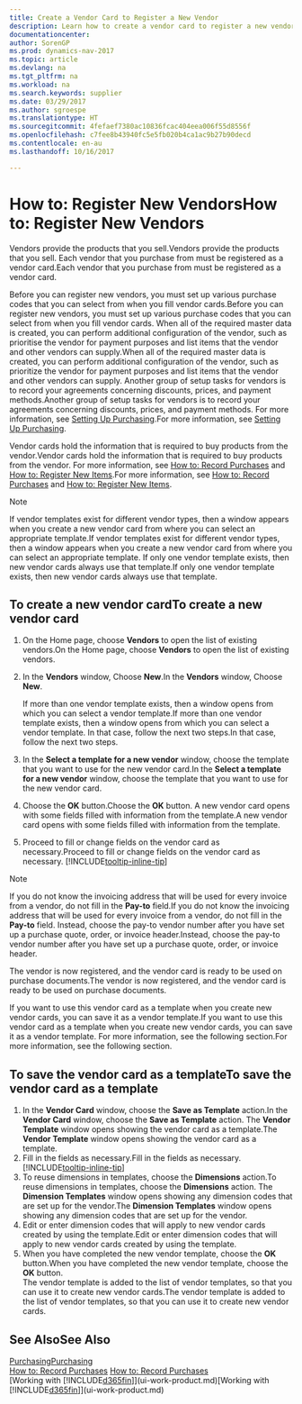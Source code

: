```yaml
---
title: Create a Vendor Card to Register a New Vendor
description: Learn how to create a vendor card to register a new vendor or supplier.
documentationcenter: 
author: SorenGP
ms.prod: dynamics-nav-2017
ms.topic: article
ms.devlang: na
ms.tgt_pltfrm: na
ms.workload: na
ms.search.keywords: supplier
ms.date: 03/29/2017
ms.author: sgroespe
ms.translationtype: HT
ms.sourcegitcommit: 4fefaef7380ac10836fcac404eea006f55d8556f
ms.openlocfilehash: c7fee8b43940fc5e5fb020b4ca1ac9b27b90decd
ms.contentlocale: en-au
ms.lasthandoff: 10/16/2017

---
```

# <a name="how-to-register-new-vendors"></a><span data-ttu-id="2fccf-103">How to: Register New Vendors</span><span class="sxs-lookup"><span data-stu-id="2fccf-103">How to: Register New Vendors</span></span>
<span data-ttu-id="2fccf-104">Vendors provide the products that you sell.</span><span class="sxs-lookup"><span data-stu-id="2fccf-104">Vendors provide the products that you sell.</span></span> <span data-ttu-id="2fccf-105">Each vendor that you purchase from must be registered as a vendor card.</span><span class="sxs-lookup"><span data-stu-id="2fccf-105">Each vendor that you purchase from must be registered as a vendor card.</span></span>

<span data-ttu-id="2fccf-106">Before you can register new vendors, you must set up various purchase codes that you can select from when you fill vendor cards.</span><span class="sxs-lookup"><span data-stu-id="2fccf-106">Before you can register new vendors, you must set up various purchase codes that you can select from when you fill vendor cards.</span></span> <span data-ttu-id="2fccf-107">When all of the required master data is created, you can perform additional configuration of the vendor, such as prioritise the vendor for payment purposes and list items that the vendor and other vendors can supply.</span><span class="sxs-lookup"><span data-stu-id="2fccf-107">When all of the required master data is created, you can perform additional configuration of the vendor, such as prioritize the vendor for payment purposes and list items that the vendor and other vendors can supply.</span></span> <span data-ttu-id="2fccf-108">Another group of setup tasks for vendors is to record your agreements concerning discounts, prices, and payment methods.</span><span class="sxs-lookup"><span data-stu-id="2fccf-108">Another group of setup tasks for vendors is to record your agreements concerning discounts, prices, and payment methods.</span></span> <span data-ttu-id="2fccf-109">For more information, see [Setting Up Purchasing](purchasing-setup-purchasing.md).</span><span class="sxs-lookup"><span data-stu-id="2fccf-109">For more information, see [Setting Up Purchasing](purchasing-setup-purchasing.md).</span></span>

<span data-ttu-id="2fccf-110">Vendor cards hold the information that is required to buy products from the vendor.</span><span class="sxs-lookup"><span data-stu-id="2fccf-110">Vendor cards hold the information that is required to buy products from the vendor.</span></span> <span data-ttu-id="2fccf-111">For more information, see [How to: Record Purchases](purchasing-how-record-purchases.md) and [How to: Register New Items](inventory-how-register-new-items.md).</span><span class="sxs-lookup"><span data-stu-id="2fccf-111">For more information, see [How to: Record Purchases](purchasing-how-record-purchases.md) and [How to: Register New Items](inventory-how-register-new-items.md).</span></span>

> [!NOTE]  
>   <span data-ttu-id="2fccf-112">If vendor templates exist for different vendor types, then a window appears when you create a new vendor card from where you can select an appropriate template.</span><span class="sxs-lookup"><span data-stu-id="2fccf-112">If vendor templates exist for different vendor types, then a window appears when you create a new vendor card from where you can select an appropriate template.</span></span> <span data-ttu-id="2fccf-113">If only one vendor template exists, then new vendor cards always use that template.</span><span class="sxs-lookup"><span data-stu-id="2fccf-113">If only one vendor template exists, then new vendor cards always use that template.</span></span>

## <a name="to-create-a-new-vendor-card"></a><span data-ttu-id="2fccf-114">To create a new vendor card</span><span class="sxs-lookup"><span data-stu-id="2fccf-114">To create a new vendor card</span></span>
1. <span data-ttu-id="2fccf-115">On the Home page, choose **Vendors** to open the list of existing vendors.</span><span class="sxs-lookup"><span data-stu-id="2fccf-115">On the Home page, choose **Vendors** to open the list of existing vendors.</span></span>  
2. <span data-ttu-id="2fccf-116">In the **Vendors** window, Choose **New**.</span><span class="sxs-lookup"><span data-stu-id="2fccf-116">In the **Vendors** window, Choose **New**.</span></span>

    <span data-ttu-id="2fccf-117">If more than one vendor template exists, then a window opens from which you can select a vendor template.</span><span class="sxs-lookup"><span data-stu-id="2fccf-117">If more than one vendor template exists, then a window opens from which you can select a vendor template.</span></span> <span data-ttu-id="2fccf-118">In that case, follow the next two steps.</span><span class="sxs-lookup"><span data-stu-id="2fccf-118">In that case, follow the next two steps.</span></span>
3. <span data-ttu-id="2fccf-119">In the **Select a template for a new vendor** window, choose the template that you want to use for the new vendor card.</span><span class="sxs-lookup"><span data-stu-id="2fccf-119">In the **Select a template for a new vendor** window, choose the template that you want to use for the new vendor card.</span></span>
4. <span data-ttu-id="2fccf-120">Choose the **OK** button.</span><span class="sxs-lookup"><span data-stu-id="2fccf-120">Choose the **OK** button.</span></span> <span data-ttu-id="2fccf-121">A new vendor card opens with some fields filled with information from the template.</span><span class="sxs-lookup"><span data-stu-id="2fccf-121">A new vendor card opens with some fields filled with information from the template.</span></span>
5. <span data-ttu-id="2fccf-122">Proceed to fill or change fields on the vendor card as necessary.</span><span class="sxs-lookup"><span data-stu-id="2fccf-122">Proceed to fill or change fields on the vendor card as necessary.</span></span> [!INCLUDE[tooltip-inline-tip](includes/tooltip-inline-tip_md.md)]

> [!NOTE]  
>   <span data-ttu-id="2fccf-123">If you do not know the invoicing address that will be used for every invoice from a vendor, do not fill in the **Pay-to** field.</span><span class="sxs-lookup"><span data-stu-id="2fccf-123">If you do not know the invoicing address that will be used for every invoice from a vendor, do not fill in the **Pay-to** field.</span></span> <span data-ttu-id="2fccf-124">Instead, choose the pay-to vendor number after you have set up a purchase quote, order, or invoice header.</span><span class="sxs-lookup"><span data-stu-id="2fccf-124">Instead, choose the pay-to vendor number after you have set up a purchase quote, order, or invoice header.</span></span>

<span data-ttu-id="2fccf-125">The vendor is now registered, and the vendor card is ready to be used on purchase documents.</span><span class="sxs-lookup"><span data-stu-id="2fccf-125">The vendor is now registered, and the vendor card is ready to be used on purchase documents.</span></span>

<span data-ttu-id="2fccf-126">If you want to use this vendor card as a template when you create new vendor cards, you can save it as a vendor template.</span><span class="sxs-lookup"><span data-stu-id="2fccf-126">If you want to use this vendor card as a template when you create new vendor cards, you can save it as a vendor template.</span></span> <span data-ttu-id="2fccf-127">For more information, see the following section.</span><span class="sxs-lookup"><span data-stu-id="2fccf-127">For more information, see the following section.</span></span>

## <a name="to-save-the-vendor-card-as-a-template"></a><span data-ttu-id="2fccf-128">To save the vendor card as a template</span><span class="sxs-lookup"><span data-stu-id="2fccf-128">To save the vendor card as a template</span></span>
1. <span data-ttu-id="2fccf-129">In the **Vendor Card** window, choose the **Save as Template** action.</span><span class="sxs-lookup"><span data-stu-id="2fccf-129">In the **Vendor Card** window, choose the **Save as Template** action.</span></span> <span data-ttu-id="2fccf-130">The **Vendor Template** window opens showing the vendor card as a template.</span><span class="sxs-lookup"><span data-stu-id="2fccf-130">The **Vendor Template** window opens showing the vendor card as a template.</span></span>
2. <span data-ttu-id="2fccf-131">Fill in the fields as necessary.</span><span class="sxs-lookup"><span data-stu-id="2fccf-131">Fill in the fields as necessary.</span></span> [!INCLUDE[tooltip-inline-tip](includes/tooltip-inline-tip_md.md)]
3. <span data-ttu-id="2fccf-132">To reuse dimensions in templates, choose the **Dimensions** action.</span><span class="sxs-lookup"><span data-stu-id="2fccf-132">To reuse dimensions in templates, choose the **Dimensions** action.</span></span> <span data-ttu-id="2fccf-133">The **Dimension Templates** window opens showing any dimension codes that are set up for the vendor.</span><span class="sxs-lookup"><span data-stu-id="2fccf-133">The **Dimension Templates** window opens showing any dimension codes that are set up for the vendor.</span></span>
4. <span data-ttu-id="2fccf-134">Edit or enter dimension codes that will apply to new vendor cards created by using the template.</span><span class="sxs-lookup"><span data-stu-id="2fccf-134">Edit or enter dimension codes that will apply to new vendor cards created by using the template.</span></span>
5. <span data-ttu-id="2fccf-135">When you have completed the new vendor template, choose the **OK** button.</span><span class="sxs-lookup"><span data-stu-id="2fccf-135">When you have completed the new vendor template, choose the **OK** button.</span></span>  
   <span data-ttu-id="2fccf-136">The vendor template is added to the list of vendor templates, so that you can use it to create new vendor cards.</span><span class="sxs-lookup"><span data-stu-id="2fccf-136">The vendor template is added to the list of vendor templates, so that you can use it to create new vendor cards.</span></span>

## <a name="see-also"></a><span data-ttu-id="2fccf-137">See Also</span><span class="sxs-lookup"><span data-stu-id="2fccf-137">See Also</span></span>
[<span data-ttu-id="2fccf-138">Purchasing</span><span class="sxs-lookup"><span data-stu-id="2fccf-138">Purchasing</span></span>](purchasing-manage-purchasing.md)  
<span data-ttu-id="2fccf-139">[How to: Record Purchases](purchasing-how-record-purchases.md) </span><span class="sxs-lookup"><span data-stu-id="2fccf-139">[How to: Record Purchases](purchasing-how-record-purchases.md) </span></span>  
<span data-ttu-id="2fccf-140">[Working with [!INCLUDE[d365fin](includes/d365fin_md.md)]](ui-work-product.md)</span><span class="sxs-lookup"><span data-stu-id="2fccf-140">[Working with [!INCLUDE[d365fin](includes/d365fin_md.md)]](ui-work-product.md)</span></span>  

